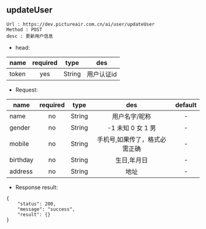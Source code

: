 

updateUser
---

```
Url : https://dev.pictureair.com.cn/ai/user/updateUser
Method : POST 
desc : 更新用户信息
```

* head:

|name|required|type|des|
| ------------- |:-------------:|:-------------:|:---------------------------------------:|
| token | yes | String | 用户认证id | 

* Request:

|name|required|type|des|default|
| ------------- |:-------------:|:-------------:|:---------------------------------------:|:-------------:|
| name | no | String | 用户名字/昵称 | - |
| gender | no | String | -1 未知 0 女 1 男 | - |
| mobile | no | String | 手机号,如果传了，格式必需正确 | - |
| birthday | no | String | 生日,年月日 | - |
| address | no | String | 地址 | - |

* Response result:
```
{
    "status": 200,
    "message": "success",
    "result": {}
}
```
